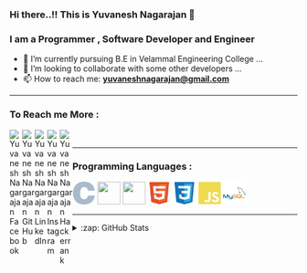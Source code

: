 ### Hi there..!! This is Yuvanesh Nagarajan 👋


### I am a Programmer , Software Developer and Engineer

- 🌱 I’m currently pursuing B.E in Velammal Engineering College ...
- 👯 I’m looking to collaborate with some other developers ...
- 📫 How to reach me: **yuvaneshnagarajan@gmail.com**

---

### To Reach me More :

[<img align="left" alt="YuvaneshNagarajan Facebook" width="22px" src="https://cdn.jsdelivr.net/npm/simple-icons@v3/icons/facebook.svg" />][Facebook]
[<img align="left" alt="YuvaneshNagarajan GitHub" width="22px" src="https://cdn.jsdelivr.net/npm/simple-icons@v3/icons/github.svg" />][GitHub]
[<img align="left" alt="YuvaneshNagarajan LinkedIn" width="22px" src="https://cdn.jsdelivr.net/npm/simple-icons@v3/icons/linkedin.svg" />][Linkedin]
[<img align="left" alt="YuvaneshNagarajan Instagram" width="22px" src="https://cdn.jsdelivr.net/npm/simple-icons@v3/icons/instagram.svg" />][Instagram]
[<img align="left" alt="YuvaneshNagarajan Hackerrank" width="22px" src="https://cdn.jsdelivr.net/npm/simple-icons@v3/icons/hackerrank.svg" />][Hackerrank]

<br>

---
### Programming Languages :
<p align="left"> 
<img src="https://raw.githubusercontent.com/devicons/devicon/master/icons/c/c-original.svg" width="40" height="40"/>
<img src="https://yuvaneshnagarajan.github.io/Personal_WebSite/java%20(1).png" width="40" height="40"/>
 <img src="https://yuvaneshnagarajan.github.io/Personal_WebSite/python%20(1).png" width="40" height="40"/>
<img src="https://raw.githubusercontent.com/devicons/devicon/master/icons/html5/html5-original.svg" width="40" height="40"/>
<img src="https://raw.githubusercontent.com/devicons/devicon/master/icons/css3/css3-original.svg" width="40" height="40"/>
<img src="https://raw.githubusercontent.com/devicons/devicon/master/icons/javascript/javascript-plain.svg" width="40" height="40"/>
<!-- <img src="https://v5.getbootstrap.com/" width="40" height="40"/> -->
<img src="https://raw.githubusercontent.com/devicons/devicon/master/icons/mysql/mysql-original-wordmark.svg" width="40" height="40"/>
 
 ---
 
 <details>
  <summary>:zap: GitHub Stats</summary>

  <img align="left" alt="YuvaneshNagarajan's GitHub Stats" src="https://github-readme-stats.vercel.app/api?username=YuvaneshNagarajan&show_icons=true&hide_border=true&hide=prs,issues,contribs&theme=radical" />

## </details>

[Facebook]:https://www.facebook.com/yuvanesh.nagarajan.7
[GitHub]:https://github.com/YuvaneshNagarajan
[Linkedin]:https://www.linkedin.com/in/yuvaneshwaran-nagarajan-a00087145/
[Instagram]:https://www.instagram.com/___yuvanesh_nagarajan_/
[Hackerrank]:https://www.hackerrank.com/yuvaneshwaran091?hr_r=1
